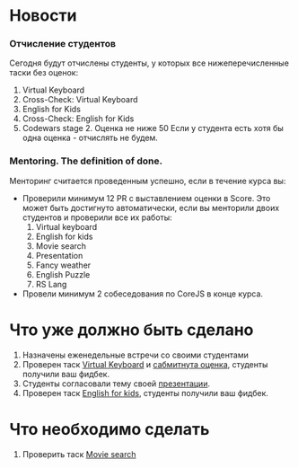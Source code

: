 # Новости
### Отчисление студентов
Сегодня будут отчислены студенты, у которых все нижеперечисленные таски без оценок:
1. Virtual Keyboard
2. Cross-Check: Virtual Keyboard
3. English for Kids
4. Cross-Check: English for Kids
5. Codewars stage 2. Оценка не ниже 50
Если у студента есть хотя бы одна оценка - отчислять не будем.

### Mentoring. The definition of done. 
Менторинг считается проведенным успешно, если в течение курса вы:
- Проверили минимум 12 PR c выставлением оценки в Score. Это может быть достигнуто автоматически,
если вы менторили двоих студентов и проверили все их работы:
  1. Virtual keyboard
  2. English for kids
  3. Movie search
  4. Presentation
  5. Fancy weather
  6. English Puzzle
  7. RS Lang
- Провели минимум 2 собеседования по СoreJS в конце курса.

# Что уже должно быть сделано
1. Назначены еженедельные встречи со своими студентами
2. Проверен таск [Virtual Keyboard](https://github.com/rolling-scopes-school/tasks/blob/master/tasks/codejam-virtual-keyboard.md) и [сабмитнута оценка](https://app.rs.school/course/mentor/submit-review?course=rs-2020-q1), студенты получили ваш фидбек.
3. Студенты согласовали тему своей [презентации](https://github.com/rolling-scopes-school/tasks/blob/master/tasks/presentation.md).
4. Проверен таск [English for kids](https://github.com/rolling-scopes-school/tasks/blob/master/tasks/rslang/english-for-kids.md), студенты получили ваш фидбек.

# Что необходимо сделать
1. Проверить таск [Movie search](https://github.com/rolling-scopes-school/tasks/blob/master/tasks/movie-search.md)

